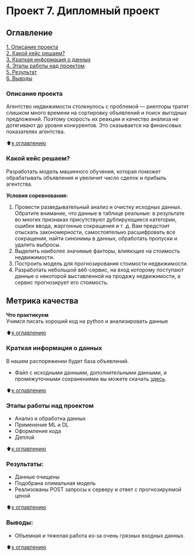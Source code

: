 # Проект 7. Дипломный проект

## Оглавление  
[1. Описание проекта](/Diploma/README.md#Описание-проекта)  
[2. Какой кейс решаем?](/Diploma/README.md#Какой-кейс-решаем)  
[3. Краткая информация о данных](/Diploma/README.md#Краткая-информация-о-данных)  
[4. Этапы работы над проектом](/Diploma/README.md#Этапы-работы-над-проектом)  
[5. Результат](/Diploma/README.md.md#Результат)    
[6. Выводы](/Diploma/README.md.md#Выводы) 

### Описание проекта    
Агентство недвижимости столкнулось с проблемой — риелторы тратят слишком много времени на сортировку объявлений и поиск выгодных предложений. Поэтому скорость их реакции и качество анализа не дотягивают до уровня конкурентов. Это сказывается на финансовых показателях агентства.

:arrow_up:[к оглавлению](/Diploma/README.md#Оглавление)


### Какой кейс решаем?    
Разработать модель машинного обучения, которая поможет обрабатывать объявления и увеличит число сделок и прибыль агентства.

**Условия соревнования:**  
1. Провести разведывательный анализ и очистку исходных данных. Обратите внимание, что данные в таблице реальные: в результате во многих признаках присутствуют дублирующиеся категории, ошибки ввода, жаргонные сокращения и т .д. Вам предстоит отыскать закономерности, самостоятельно расшифровать все сокращения, найти синонимы в данных, обработать пропуски и удалить выбросы.
2. Выделить наиболее значимые факторы, влияющие на стоимость недвижимости.
3. Построить модель для прогнозирования стоимости недвижимости.
4. Разработать небольшой веб-сервис, на вход которому поступают данные о некоторой выставленной на продажу недвижимости, а сервис прогнозирует его стоимость.

**Метрика качества**     
-

**Что практикуем**     
Учимся писать хороший код на python и анализировать данные

:arrow_up:[к оглавлению](/Diploma/README.md#Оглавление)

### Краткая информация о данных
В нашем распоряжении будет база объявлений.

- Файл с исходными данными, дополнительными данными, и промежуточными сохранениями вы можете скачать [здесь](https://drive.google.com/drive/folders/19lsntdm45cfsXRNfLZzrqbAgrqNuSj2m?usp=sharing).

:arrow_up:[к оглавлению](Diploma/README.md#Оглавление)

### Этапы работы над проектом  
- Анализ и обработка данных
- Применение ML и DL
- Оформление кода
- Деплой

:arrow_up:[к оглавлению](/Diploma/README.md#Оглавление)


### Результаты:  
- Данные очищены
- Подобрана опимальная модель
- Реализованы POST запросы к серверу и ответ с прогнозируемой ценой

:arrow_up:[к оглавлению](/Diploma/README.md#Оглавление)


### Выводы:  
- Объемная и тяжелая работа из-за очень грязных входных данных. 

:arrow_up:[к оглавлению](/Diploma/README.md#Оглавление)


